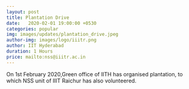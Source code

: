 ```yaml
---
layout: post
title: Plantation Drive
date:   2020-02-01 19:00:00 +0530
categories: popular
img: images/updates/plantation_drive.jpeg
author-img: images/logo/iiitr.png
author: IIT Hyderabad
duration: 1 Hours
price: mailto:nss@iiitr.ac.in
---
```


On 1st February 2020,Green office of IITH has organised plantation, to which
NSS unit of IIIT Raichur has also volunteered.
